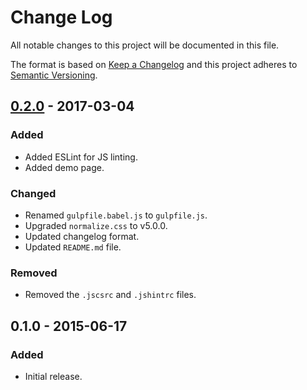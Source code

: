 Change Log
==========
All notable changes to this project will be documented in this file.

The format is based on [Keep a Changelog](http://keepachangelog.com/) 
and this project adheres to [Semantic Versioning](http://semver.org/).

[0.2.0] - 2017-03-04
--------------------
### Added
- Added ESLint for JS linting.
- Added demo page.

### Changed
- Renamed `gulpfile.babel.js` to `gulpfile.js`.
- Upgraded `normalize.css` to v5.0.0.
- Updated changelog format.
- Updated `README.md` file.

### Removed
- Removed the `.jscsrc` and `.jshintrc` files.

0.1.0 - 2015-06-17
------------------
### Added
- Initial release.

[0.2.0]: https://github.com/jbenner-radham/semantic-style/compare/v0.1.0...v0.2.0
